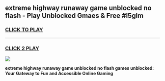 
## extreme highway runaway game unblocked no flash - Play Unblocked Gmaes & Free #l5glm
<h3>
<a href="https://news.freeplayer.one?title=extreme_highway_runaway_game_unblocked_no_flash&ref=03M">CLICK TO PLAY</a></h3>
<hr>

<h3>
<a href="https://news.freeplayer.one?title=extreme_highway_runaway_game_unblocked_no_flash&ref=03M">CLICK 2 PLAY</a>
  
</h3>

<a href="https://news.freeplayer.one?title=extreme_highway_runaway_game_unblocked_no_flash&ref=03M"><img src="https://clearcache.store/games.png"></a>


**extreme highway runaway game unblocked no flash games unblocked: Your Gateway to Fun and Accessible Online Gaming**

